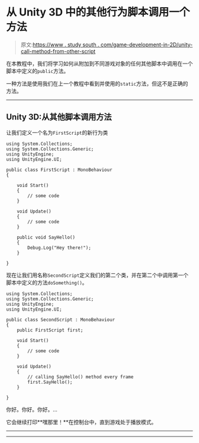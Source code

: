 # 从 Unity 3D 中的其他行为脚本调用一个方法

> 原文:[https://www . study south . com/game-development-in-2D/unity-call-method-from-other-script](https://www.studytonight.com/game-development-in-2D/unity-call-method-from-other-script)

在本教程中，我们将学习如何从附加到不同游戏对象的任何其他脚本中调用在一个脚本中定义的`public`方法。

一种方法是使用我们在上一个教程中看到并使用的`static`方法，但这不是正确的方法。

* * *

## Unity 3D:从其他脚本调用方法

让我们定义一个名为`FirstScript`的新行为类

```
using System.Collections;
using System.Collections.Generic;
using UnityEngine;
using UnityEngine.UI;

public class FirstScript : MonoBehaviour
{

    void Start()
    {
        // some code
    }

    void Update() 
    {
        // some code
    }

    public void SayHello()
    {
        Debug.Log("Hey there!");
    }

}
```

现在让我们用名称`SecondScript`定义我们的第二个类，并在第二个中调用第一个脚本中定义的方法`doSomething()`。

```
using System.Collections;
using System.Collections.Generic;
using UnityEngine;
using UnityEngine.UI;

public class SecondScript : MonoBehaviour
{
    public FirstScript first;

    void Start()
    {
        // some code
    }

    void Update() 
    {
        // calling SayHello() method every frame
        first.SayHello();
    }

}
```

你好。你好。你好。...

它会继续打印**嘿那里！**在控制台中，直到游戏处于播放模式。

* * *

* * *